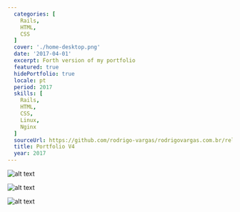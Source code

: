 ```yaml
---
  categories: [
    Rails,
    HTML,
    CSS
  ]
  cover: './home-desktop.png'
  date: '2017-04-01'
  excerpt: Forth version of my portfolio
  featured: true
  hidePortfolio: true
  locale: pt
  period: 2017
  skills: [
    Rails,
    HTML,
    CSS,
    Linux,
    Nginx
  ]
  sourceUrl: https://github.com/rodrigo-vargas/rodrigovargas.com.br/releases/tag/4.0
  title: Portfolio V4
  year: 2017    
---
```


![alt text](/images/projects/portfolio-v4/home-desktop.png "Title")

![alt text](/images/projects/portfolio-v4/home-mobile.png "Title")

![alt text](/images/projects/portfolio-v4/timeline.png "Title")